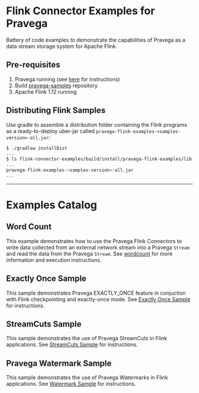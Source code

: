 # Flink Connector Examples for Pravega
Battery of code examples to demonstrate the capabilities of Pravega as a data stream storage 
system for Apache Flink. 

## Pre-requisites
1. Pravega running (see [here](http://pravega.io/docs/latest/getting-started/) for instructions)
2. Build [pravega-samples](https://github.com/pravega/pravega-samples) repository
3. Apache Flink 1.12 running

## Distributing Flink Samples
Use gradle to assemble a distribution folder containing the Flink programs as a ready-to-deploy 
uber-jar called `pravega-flink-examples-<samples-version>-all.jar`:

```bash
$ ./gradlew installDist
...
$ ls flink-connector-examples/build/install/pravega-flink-examples/lib
...
pravega-flink-examples-<samples-version>-all.jar
...
```

---

# Examples Catalog

## Word Count

This example demonstrates how to use the Pravega Flink Connectors to write data collected
from an external network stream into a Pravega `Stream` and read the data from the Pravega `Stream`.
See [wordcount](doc/flink-wordcount/README.md) for more information and execution instructions.


## Exactly Once Sample

This sample demonstrates Pravega EXACTLY_ONCE feature in conjuction with Flink checkpointing and exactly-once mode.
See [Exactly Once Sample](doc/exactly-once/README.md) for instructions.


## StreamCuts Sample

This sample demonstrates the use of Pravega StreamCuts in Flink applications.
See [StreamCuts Sample](doc/streamcuts/README.md) for instructions.

## Pravega Watermark Sample

This sample demonstrates the use of Pravega Watermarks in Flink applications.
See [Watermark Sample](doc/watermark/README.md) for instructions.